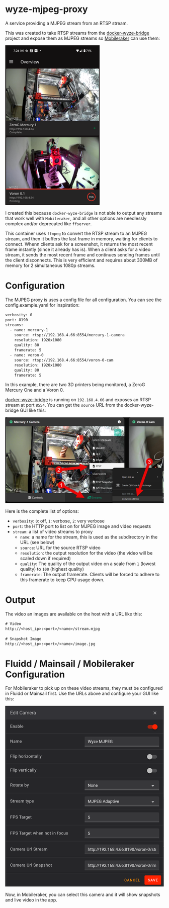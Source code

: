 # wyze-mjpeg-proxy

A service providing a MJPEG stream from an RTSP stream.

This was created to take RTSP streams from the [docker-wyze-bridge](https://github.com/mrlt8/docker-wyze-bridge) project and expose them as MJPEG streams so [Mobileraker](https://github.com/Clon1998/mobileraker) can use them:

<img src="images/mobileraker.png" alt="Mobileraker with Wyze Pan Cam v3" style="max-width: 300px"/>

I created this because `docker-wyze-bridge` is not able to output any streams that work well with `Mobileraker`, and all other options are needlessly complex and/or deprecated like `ffserver`.

This container uses `ffmpeg` to convert the RTSP stream to an MJPEG stream, and then it buffers the last frame in memory, waiting for clients to connect.  Whenn clients ask for a screenshot, it returns the most recent frame instantly (since it already has is). When a client asks for a video stream, it sends the most recent frame and continues sending frames until the client disconnects.  This is very efficient and requires about 300MB of memory for 2 simultaneous 1080p streams.

# Configuration

The MJPEG proxy is uses a config file for all configuration.  You can see the config.example.yaml for inspiration:

```
verbosity: 0
port: 8190
streams:
  - name: mercury-1
    source: rtsp://192.168.4.66:8554/mercury-1-camera
    resolution: 1920x1080
    quality: 80
    framerate: 5
  - name: voron-0
    source: rtsp://192.168.4.66:8554/voron-0-cam
    resolution: 1920x1080
    quality: 80
    framerate: 5
```

In this example, there are two 3D printers being monitored, a ZeroG Mercury One and a Voron 0.

[docker-wyze-bridge](https://github.com/mrlt8/docker-wyze-bridge) is running on `192.168.4.66` and
exposes an RTSP stream at port `8554`.  You can get the `source` URL from the docker-wyze-bridge
GUI like this:

![docker-wyze-bridge](images/getting-rtsp-stream.png)

Here is the complete list of options:
- `verbosity`: `0`: off, `1`: verbose, `2`: very verbose
- `port`: the HTTP port to list on for MJPEG image and video requests
- `stream`: a list of video streams to proxy
    - `name`: a name for the stream, this is used as the subdirectory in the URL (see below)
    - `source`: URL for the source RTSP video
    - `resolution`: the output resolution for the video (the video will be scaled down if required)
    - `quality`: The quality of the output video on a scale from `1` (lowest quality) to `100` (highest quality)
    - `framerate`: The output framerate.  Clients will be forced to adhere to this framerate to keep CPU usage down.

# Output
The video an images are available on the host with a URL like this:

```
# Video
http://<host_ip>:<port>/<name>/stream.mjpg

# Snapshot Image
http://<host_ip>:<port>/<name>/image.jpg
```

# Fluidd / Mainsail / Mobileraker Configuration
For Mobileraker to pick up on these video streams, they must be configured in Fluidd or Mainsail first.  Use the URLs above and configure your GUI like this:

![fluidd camera configuration](images/fluidd_config.png)

Now, in Mobileraker, you can select this camera and it will show snapshots and live video in the app.
